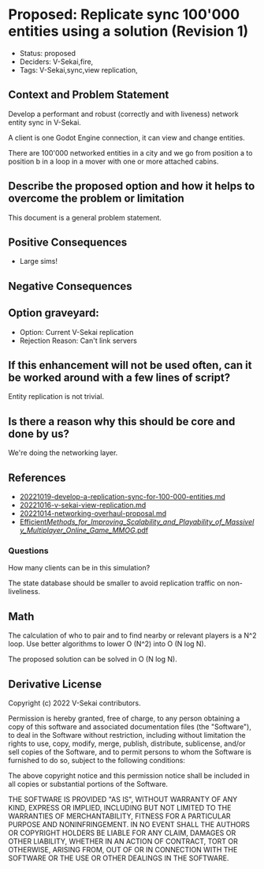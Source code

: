 # Proposed: Replicate sync 100'000 entities using a solution (Revision 1)

- Status: proposed
- Deciders: V-Sekai,fire,
- Tags: V-Sekai,sync,view replication,

## Context and Problem Statement

Develop a performant and robust (correctly and with liveness) network entity sync in V-Sekai.

A client is one Godot Engine connection, it can view and change entities.

There are 100'000 networked entities in a city and we go from position a to position b in a loop in a mover with one or more attached cabins.

## Describe the proposed option and how it helps to overcome the problem or limitation

This document is a general problem statement.

## Positive Consequences <!-- optional -->

- Large sims!

## Negative Consequences <!-- optional -->

## Option graveyard: <!-- same as above -->

- Option: Current V-Sekai replication
- Rejection Reason: Can't link servers

## If this enhancement will not be used often, can it be worked around with a few lines of script?

Entity replication is not trivial.

## Is there a reason why this should be core and done by us?

We're doing the networking layer.

## References <!-- optional and numbers of links can vary -->

- [20221019-develop-a-replication-sync-for-100-000-entities.md](20221019-develop-a-replication-sync-for-100-000-entities.md)
- [20221016-v-sekai-view-replication.md](20221016-v-sekai-view-replication.md)
- [20221014-networking-overhaul-proposal.md](20221014-networking-overhaul-proposal.md)
- [Efficient*Methods_for_Improving_Scalability_and_Playability_of_Massively_Multiplayer_Online_Game_MMOG*.pdf](https://pure.bond.edu.au/ws/portalfiles/portal/18275482/Efficient_Methods_for_Improving_Scalability_and_Playability_of_Massively_Multiplayer_Online_Game_MMOG_.pdf)

### Questions

How many clients can be in this simulation?

The state database should be smaller to avoid replication traffic on non-liveliness.

## Math

The calculation of who to pair and to find nearby or relevant players is a N^2 loop. Use better algorithms to lower O (N^2) into O (N log N).

The proposed solution can be solved in O (N log N).

## Derivative License

Copyright (c) 2022 V-Sekai contributors.

Permission is hereby granted, free of charge, to any person obtaining a copy
of this software and associated documentation files (the "Software"), to deal
in the Software without restriction, including without limitation the rights
to use, copy, modify, merge, publish, distribute, sublicense, and/or sell
copies of the Software, and to permit persons to whom the Software is
furnished to do so, subject to the following conditions:

The above copyright notice and this permission notice shall be included in all
copies or substantial portions of the Software.

THE SOFTWARE IS PROVIDED "AS IS", WITHOUT WARRANTY OF ANY KIND, EXPRESS OR
IMPLIED, INCLUDING BUT NOT LIMITED TO THE WARRANTIES OF MERCHANTABILITY,
FITNESS FOR A PARTICULAR PURPOSE AND NONINFRINGEMENT. IN NO EVENT SHALL THE
AUTHORS OR COPYRIGHT HOLDERS BE LIABLE FOR ANY CLAIM, DAMAGES OR OTHER
LIABILITY, WHETHER IN AN ACTION OF CONTRACT, TORT OR OTHERWISE, ARISING FROM,
OUT OF OR IN CONNECTION WITH THE SOFTWARE OR THE USE OR OTHER DEALINGS IN THE
SOFTWARE.
